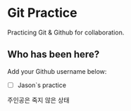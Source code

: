 # Git Practice

Practicing Git &amp; Github for collaboration.

## Who has been here?

Add your Github username below:

- [ ] Jason`s practice

주인공은 죽지 않은 상태
